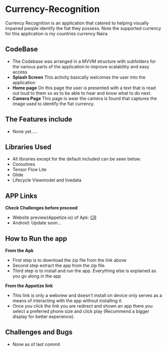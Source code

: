 # Currency-Recognition

Currency Recognition is an application that catered to helping visually impaired people identify the fiat they possess. Note the supported currency for this application is my countries currency Naira 

## CodeBase
* The Codebase was arranged in a MVVM structure with subfolders for the various parts of the application to improve scalability and easy access
* **Splash Screen** This activity basically welcomes the user into the application
* **Home page** On this page the user is presented with a text that is read out loud to them so as to be able to hear and know what to do next.
* **Camera Page** This page is wear the camera is found that captures the image used to identify the fiat currency.

## The Features include
* None yet.....


## Libraries Used
* All libraries except for the default included can be seen below:
* Coroutines
* Tensor Flow Lite
* Glide
* Lifecycle Viewmodel and livedata


## APP Links
**Check Challenges before proceed**
* Website preview(Appetize.io) of Apk: <a href="">CR</a>
* Android: Update soon...

## How to Run the app
**From the Apk**
*  First step is to download the zip file from the link above 
*  Second step extract the app from the zip file.
*  Third step is to install and run the app. Everything else is explained as you go along in the app

**From the Appetize link**
*  This link is only a webview and doesn't install on device only serves as a means of interacting with the app without installing it.
*  Once you click the link you are redirect and shown an app there you select a preferred phone size and click play (Recommend a bigger display for better experience).

## Challenges and Bugs
* None as of last commit





